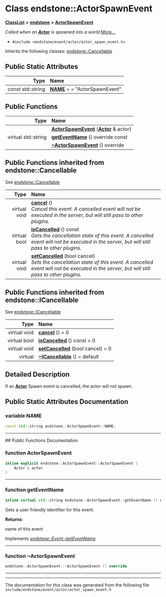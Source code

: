 

# Class endstone::ActorSpawnEvent



[**ClassList**](annotated.md) **>** [**endstone**](namespaceendstone.md) **>** [**ActorSpawnEvent**](classendstone_1_1ActorSpawnEvent.md)



_Called when an_ [_**Actor**_](classendstone_1_1Actor.md) _is spawned into a world._[More...](#detailed-description)

* `#include <endstone/event/actor/actor_spawn_event.h>`



Inherits the following classes: [endstone::Cancellable](classendstone_1_1Cancellable.md)
































## Public Static Attributes

| Type | Name |
| ---: | :--- |
|  const std::string | [**NAME**](#variable-name)   = = "ActorSpawnEvent"<br> |










































## Public Functions

| Type | Name |
| ---: | :--- |
|   | [**ActorSpawnEvent**](#function-actorspawnevent) ([**Actor**](classendstone_1_1Actor.md) & actor) <br> |
| virtual std::string | [**getEventName**](#function-geteventname) () override const<br> |
|   | [**~ActorSpawnEvent**](#function-actorspawnevent) () override<br> |


## Public Functions inherited from endstone::Cancellable

See [endstone::Cancellable](classendstone_1_1Cancellable.md)

| Type | Name |
| ---: | :--- |
| virtual void | [**cancel**](classendstone_1_1Cancellable.md#function-cancel) () <br>_Cancel this event. A cancelled event will not be executed in the server, but will still pass to other plugins._  |
| virtual bool | [**isCancelled**](classendstone_1_1Cancellable.md#function-iscancelled) () const<br>_Gets the cancellation state of this event. A cancelled event will not be executed in the server, but will still pass to other plugins._  |
| virtual void | [**setCancelled**](classendstone_1_1Cancellable.md#function-setcancelled) (bool cancel) <br>_Sets the cancellation state of this event. A cancelled event will not be executed in the server, but will still pass to other plugins._  |


## Public Functions inherited from endstone::ICancellable

See [endstone::ICancellable](classendstone_1_1ICancellable.md)

| Type | Name |
| ---: | :--- |
| virtual void | [**cancel**](classendstone_1_1ICancellable.md#function-cancel) () = 0<br> |
| virtual bool | [**isCancelled**](classendstone_1_1ICancellable.md#function-iscancelled) () const = 0<br> |
| virtual void | [**setCancelled**](classendstone_1_1ICancellable.md#function-setcancelled) (bool cancel) = 0<br> |
| virtual  | [**~ICancellable**](classendstone_1_1ICancellable.md#function-icancellable) () = default<br> |
















































































## Detailed Description


If an [**Actor**](classendstone_1_1Actor.md) Spawn event is cancelled, the actor will not spawn. 


    
## Public Static Attributes Documentation




### variable NAME 

```C++
const std::string endstone::ActorSpawnEvent::NAME;
```




<hr>
## Public Functions Documentation




### function ActorSpawnEvent 

```C++
inline explicit endstone::ActorSpawnEvent::ActorSpawnEvent (
    Actor & actor
) 
```




<hr>



### function getEventName 

```C++
inline virtual std::string endstone::ActorSpawnEvent::getEventName () override const
```



Gets a user-friendly identifier for this event.




**Returns:**

name of this event 





        
Implements [*endstone::Event::getEventName*](classendstone_1_1Event.md#function-geteventname)


<hr>



### function ~ActorSpawnEvent 

```C++
endstone::ActorSpawnEvent::~ActorSpawnEvent () override
```




<hr>

------------------------------
The documentation for this class was generated from the following file `include/endstone/event/actor/actor_spawn_event.h`

